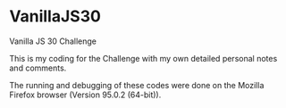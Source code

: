 # VanillaJS30
Vanilla JS 30 Challenge

This is my coding for the Challenge with my own detailed personal notes and comments.

The running and debugging of these codes were done on the Mozilla Firefox browser (Version 95.0.2 (64-bit)).
